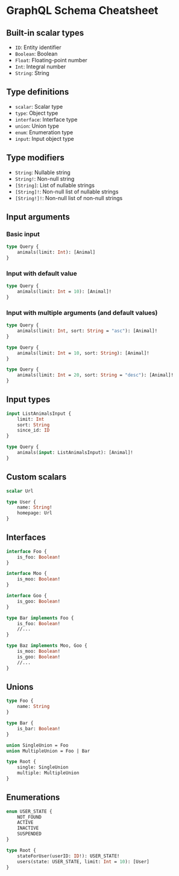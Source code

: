# GraphQL Schema Cheatsheet

## Built-in scalar types

- `ID`: Entity identifier
- `Boolean`: Boolean
- `Float`: Floating-point number
- `Int`: Integral number
- `String`: String

## Type definitions

- `scalar`: Scalar type
- `type`: Object type
- `interface`: Interface type
- `union`: Union type
- `enum`: Enumeration type
- `input`: Input object type

## Type modifiers

- `String`: Nullable string
- `String!`: Non-null string
- `[String]`: List of nullable strings
- `[String]!`: Non-null list of nullable strings
- `[String!]!`: Non-null list of non-null strings


## Input arguments

### Basic input

```graphql
type Query {
    animals(limit: Int): [Animal]
}
```

### Input with default value

```graphql
type Query {
    animals(limit: Int = 10): [Animal]!
}
```

### Input with multiple arguments (and default values)

```graphql
type Query {
    animals(limit: Int, sort: String = "asc"): [Animal]!
}
```

```graphql
type Query {
    animals(limit: Int = 10, sort: String): [Animal]!
}
```

```graphql
type Query {
    animals(limit: Int = 20, sort: String = "desc"): [Animal]!
}
```

## Input types

```graphql
input ListAnimalsInput {
    limit: Int
    sort: String
    since_id: ID
}

type Query {
    animals(input: ListAnimalsInput): [Animal]!
}
```

## Custom scalars

```graphql
scalar Url

type User {
    name: String!
    homepage: Url    
}
```

## Interfaces

```graphql
interface Foo {
    is_foo: Boolean!
}

interface Moo {
    is_moo: Boolean!
}

interface Goo {
    is_goo: Boolean!
}

type Bar implements Foo {
    is_foo: Boolean!
    //...
}

type Baz implements Moo, Goo {
    is_moo: Boolean!
    is_goo: Boolean!
    //...
}
```

## Unions

```graphql
type Foo {
    name: String    
}

type Bar {
    is_bar: Boolean!
}

union SingleUnion = Foo
union MultipleUnion = Foo | Bar

type Root {
    single: SingleUnion
    multiple: MultipleUnion
}
```

## Enumerations

```graphql
enum USER_STATE {
    NOT_FOUND
    ACTIVE
    INACTIVE
    SUSPENDED
}

type Root {
    stateForUser(userID: ID!): USER_STATE!
    users(state: USER_STATE, limit: Int = 10): [User]
}
```

